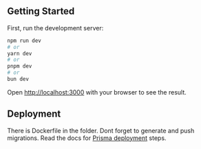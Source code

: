 ## Getting Started

First, run the development server:

```bash
npm run dev
# or
yarn dev
# or
pnpm dev
# or
bun dev
```

Open [http://localhost:3000](http://localhost:3000) with your browser to see the result.

## Deployment

There is Dockerfile in the folder.
Dont forget to generate and push migrations. Read the docs for [Prisma deployment](https://www.prisma.io/docs/orm/prisma-migrate/workflows/development-and-production) steps.
